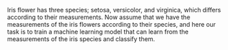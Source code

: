 
Iris flower has three species; setosa, versicolor, and virginica, which differs according to their
measurements. Now assume that we have the measurements of the iris flowers according to
their species, and here our task is to train a machine learning model that can learn from the
measurements of the iris species and classify them.
